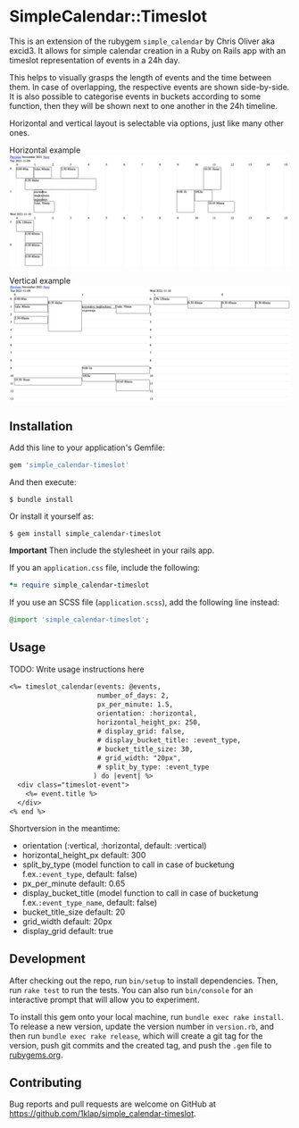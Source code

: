 # SimpleCalendar::Timeslot

This is an extension of the rubygem `simple_calendar` by Chris Oliver aka excid3. It allows 
for simple calendar creation in a Ruby on Rails app with an timeslot representation of events 
in a 24h day. 

This helps to visually grasps the length of events and the time between them. In case of overlapping, the respective events are shown side-by-side. It is also possible to categorise events in buckets according to some function, then they will be shown next to one another in the 24h timeline.

Horizontal and vertical layout is selectable via options, just like many other ones.

Horizontal example
![Horizontal Calendar](img/simple_calendar-timeslot_horizontal.png)

Vertical example
![Vertical Calendar](img/simple_calendar-timeslot_vertical.png)


## Installation

Add this line to your application's Gemfile:

```ruby
gem 'simple_calendar-timeslot'
```

And then execute:

    $ bundle install

Or install it yourself as:

    $ gem install simple_calendar-timeslot


**Important** Then include the stylesheet in your rails app.

If you an `application.css` file, include the following:
```ruby
*= require simple_calendar-timeslot
```
If you use an SCSS file (`application.scss`), add the following line instead:
```ruby
@import 'simple_calendar-timeslot';
```

## Usage

TODO: Write usage instructions here

```erb
<%= timeslot_calendar(events: @events,
                      number_of_days: 2,
                      px_per_minute: 1.5,
                      orientation: :horizontal,
                      horizontal_height_px: 250,
                      # display_grid: false,
                      # display_bucket_title: :event_type,
                      # bucket_title_size: 30,
                      # grid_width: "20px",
                      # split_by_type: :event_type
                     ) do |event| %>
  <div class="timeslot-event">
    <%= event.title %>
  </div>
<% end %>

```

Shortversion in the meantime:
- orientation (:vertical, :horizontal, default: :vertical)
- horizontal_height_px default: 300
- split_by_type (model function to call in case of bucketung f.ex.`:event_type`, default: false)
- px_per_minute default: 0.65
- display_bucket_title (model function to call in case of bucketung f.ex.`:event_type_name`, default: false)
- bucket_title_size default: 20
- grid_width default: 20px
- display_grid default: true

## Development

After checking out the repo, run `bin/setup` to install dependencies. Then, run `rake test` to run the tests. You can also run `bin/console` for an interactive prompt that will allow you to experiment.

To install this gem onto your local machine, run `bundle exec rake install`. To release a new version, update the version number in `version.rb`, and then run `bundle exec rake release`, which will create a git tag for the version, push git commits and the created tag, and push the `.gem` file to [rubygems.org](https://rubygems.org).

## Contributing

Bug reports and pull requests are welcome on GitHub at https://github.com/1klap/simple_calendar-timeslot.

